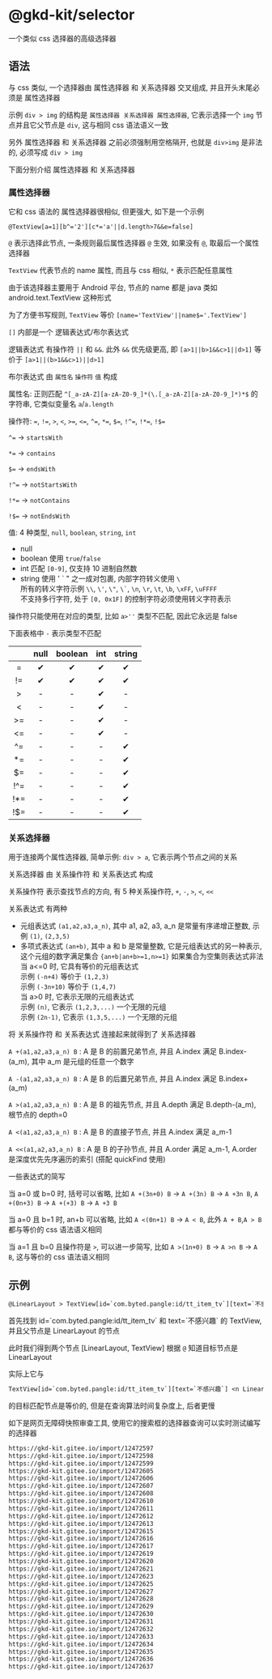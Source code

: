 # @gkd-kit/selector

一个类似 css 选择器的高级选择器

## 语法

与 css 类似, 一个选择器由 属性选择器 和 关系选择器 交叉组成, 并且开头末尾必须是 属性选择器

示例 `div > img` 的结构是 `属性选择器 关系选择器 属性选择器`, 它表示选择一个 `img` 节点并且它父节点是 `div`, 这与相同 css 语法语义一致

另外 属性选择器 和 关系选择器 之前必须强制用空格隔开, 也就是 `div>img` 是非法的, 必须写成 `div > img`

下面分别介绍 属性选择器 和 关系选择器

### 属性选择器

它和 css 语法的 属性选择器很相似, 但更强大, 如下是一个示例

`@TextView[a=1][b^='2'][c*='a'||d.length>7&&e=false]`

`@` 表示选择此节点, 一条规则最后属性选择器 `@` 生效, 如果没有 `@`, 取最后一个属性选择器

`TextView` 代表节点的 name 属性, 而且与 css 相似, `*` 表示匹配任意属性

由于该选择器主要用于 Android 平台, 节点的 name 都是 java 类如 android.text.TextView 这种形式

为了方便书写规则, `TextView` 等价 `[name='TextView'||name$='.TextView']`

`[]` 内部是一个 逻辑表达式/布尔表达式

逻辑表达式 有操作符 `||` 和 `&&`. 此外 `&&` 优先级更高, 即 `[a>1||b>1&&c>1||d>1]` 等价于 `[a>1||(b>1&&c>1)||d>1]`

布尔表达式 由 `属性名` `操作符` `值` 构成

属性名: 正则匹配 `^[_a-zA-Z][a-zA-Z0-9_]*(\.[_a-zA-Z][a-zA-Z0-9_]*)*$` 的字符串, 它类似变量名 `a`/`a.length`

操作符: `=`, `!=`, `>`, `<`, `>=`, `<=`, `^=`, `*=`, `$=`, `!^=`, `!*=`, `!$=`

`^=` -> `startsWith`

`*=` -> `contains`

`$=` -> `endsWith`

`!^=` -> `notStartsWith`

`!*=` -> `notContains`

`!$=` -> `notEndsWith`

值: 4 种类型, `null`, `boolean`, `string`, `int`

- null
- boolean 使用 `true`/`false`
- int 匹配 `[0-9]`, 仅支持 10 进制自然数
- string 使用 ' &#96; " 之一成对包裹, 内部字符转义使用 `\`\
    所有的转义字符示例 `\\`, `\'`, `\"`, `` \` ``, `\n`, `\r`, `\t`, `\b`, `\xFF`, `\uFFFF`\
    不支持多行字符, 处于 `[0, 0x1F]` 的控制字符必须使用转义字符表示

操作符只能使用在对应的类型, 比如 `a>''` 类型不匹配, 因此它永远是 false

下面表格中 `-` 表示类型不匹配

|      |   null   | boolean  |   int    |  string  |
| :--: | :------: | :------: | :------: | :------: |
|  =   | &#10004; | &#10004; | &#10004; | &#10004; |
|  !=  | &#10004; | &#10004; | &#10004; | &#10004; |
|  >   |    -     |    -     | &#10004; |    -     |
|  <   |    -     |    -     | &#10004; |    -     |
|  >=  |    -     |    -     | &#10004; |    -     |
|  <=  |    -     |    -     | &#10004; |    -     |
|  ^=  |    -     |    -     |    -     | &#10004; |
| \*=  |    -     |    -     |    -     | &#10004; |
|  $=  |    -     |    -     |    -     | &#10004; |
| !^=  |    -     |    -     |    -     | &#10004; |
| !\*= |    -     |    -     |    -     | &#10004; |
| !$=  |    -     |    -     |    -     | &#10004; |

### 关系选择器

用于连接两个属性选择器, 简单示例: `div > a`, 它表示两个节点之间的关系

关系选择器 由 关系操作符 和 关系表达式 构成

关系操作符 表示查找节点的方向, 有 5 种关系操作符, `+`, `-`, `>`, `<`, `<<`

关系表达式 有两种

- 元组表达式 `(a1,a2,a3,a_n)`, 其中 a1, a2, a3, a_n 是常量有序递增正整数, 示例 `(1)`, `(2,3,5)`
- 多项式表达式 `(an+b)`, 其中 a 和 b 是常量整数, 它是元组表达式的另一种表示, 这个元组的数字满足集合 `{an+b|an+b>=1,n>=1}` 如果集合为空集则表达式非法\
  当 a<=0 时, 它具有等价的元组表达式\
  示例 `(-n+4)` 等价于 `(1,2,3)`\
  示例 `(-3n+10)` 等价于 `(1,4,7)`\
  当 a>0 时, 它表示无限的元组表达式\
  示例 `(n)`, 它表示 `(1,2,3,...)` 一个无限的元组\
  示例 `(2n-1)`, 它表示 `(1,3,5,...)` 一个无限的元组

将 关系操作符 和 关系表达式 连接起来就得到了 关系选择器

`A +(a1,a2,a3,a_n) B` : A 是 B 的前置兄弟节点, 并且 A.index 满足 B.index-(a_m), 其中 a_m 是元组的任意一个数字

`A -(a1,a2,a3,a_n) B` : A 是 B 的后置兄弟节点, 并且 A.index 满足 B.index+(a_m)

`A >(a1,a2,a3,a_n) B` : A 是 B 的祖先节点, 并且 A.depth 满足 B.depth-(a_m), 根节点的 depth=0

`A <(a1,a2,a3,a_n) B` : A 是 B 的直接子节点, 并且 A.index 满足 a_m-1

`A <<(a1,a2,a3,a_n) B` : A 是 B 的子孙节点, 并且 A.order 满足 a_m-1, A.order 是深度优先先序遍历的索引 (搭配 quickFind 使用)

一些表达式的简写

当 a=0 或 b=0 时, 括号可以省略, 比如 `A +(3n+0) B` -> `A +(3n) B` -> `A +3n B`, `A +(0n+3) B` -> `A +(+3) B` -> `A +3 B`

当 a=0 且 b=1 时, an+b 可以省略, 比如 `A <(0n+1) B` -> `A < B`, 此外 `A + B`,`A > B` 都与等价的 css 语法语义相同

当 a=1 且 b=0 且操作符是 `>`, 可以进一步简写, 比如 `A >(1n+0) B` -> `A >n B` -> `A B`, 这与等价的 css 语法语义相同

## 示例

```txt
@LinearLayout > TextView[id=`com.byted.pangle:id/tt_item_tv`][text=`不感兴趣`]
```

首先找到 id=&#96;com.byted.pangle:id/tt_item_tv&#96; 和 text=&#96;不感兴趣&#96; 的 TextView, 并且父节点是 LinearLayout 的节点

此时我们得到两个节点 [LinearLayout, TextView] 根据 `@` 知道目标节点是 LinearLayout

实际上它与

```txt
TextView[id=`com.byted.pangle:id/tt_item_tv`][text=`不感兴趣`] <n LinearLayout
```

的目标匹配节点是等价的, 但是在查询算法时间复杂度上, 后者更慢

如下是网页无障碍快照审查工具, 使用它的搜索框的选择器查询可以实时测试编写的选择器

```txt
https://gkd-kit.gitee.io/import/12472597
https://gkd-kit.gitee.io/import/12472598
https://gkd-kit.gitee.io/import/12472599
https://gkd-kit.gitee.io/import/12472605
https://gkd-kit.gitee.io/import/12472606
https://gkd-kit.gitee.io/import/12472607
https://gkd-kit.gitee.io/import/12472608
https://gkd-kit.gitee.io/import/12472610
https://gkd-kit.gitee.io/import/12472611
https://gkd-kit.gitee.io/import/12472612
https://gkd-kit.gitee.io/import/12472613
https://gkd-kit.gitee.io/import/12472615
https://gkd-kit.gitee.io/import/12472616
https://gkd-kit.gitee.io/import/12472617
https://gkd-kit.gitee.io/import/12472619
https://gkd-kit.gitee.io/import/12472620
https://gkd-kit.gitee.io/import/12472621
https://gkd-kit.gitee.io/import/12472623
https://gkd-kit.gitee.io/import/12472625
https://gkd-kit.gitee.io/import/12472627
https://gkd-kit.gitee.io/import/12472628
https://gkd-kit.gitee.io/import/12472629
https://gkd-kit.gitee.io/import/12472630
https://gkd-kit.gitee.io/import/12472631
https://gkd-kit.gitee.io/import/12472632
https://gkd-kit.gitee.io/import/12472633
https://gkd-kit.gitee.io/import/12472634
https://gkd-kit.gitee.io/import/12472635
https://gkd-kit.gitee.io/import/12472636
https://gkd-kit.gitee.io/import/12472637
```
